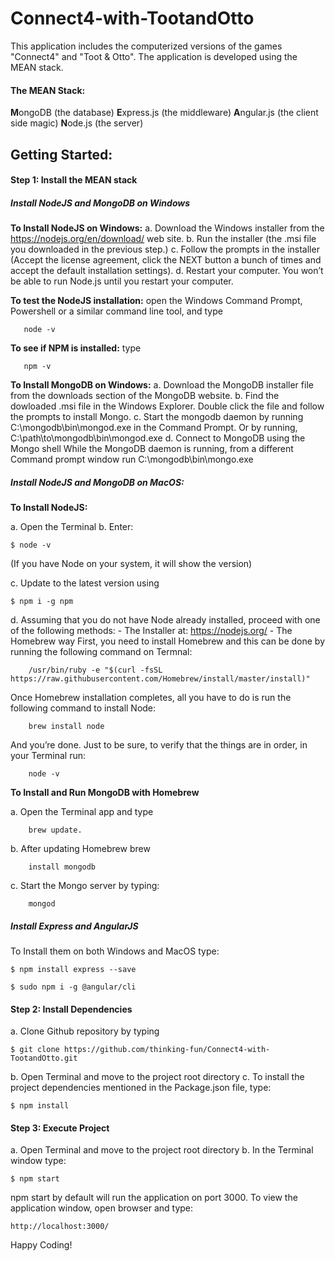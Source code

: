 <h1>Connect4-with-TootandOtto</h1>

This application includes the computerized versions of the games "Connect4" and "Toot & Otto". The application is developed using the MEAN stack.

<h4>The MEAN Stack:</h4>
    <b>M</b>ongoDB (the database)	
    <b>E</b>xpress.js (the middleware)	
    <b>A</b>ngular.js (the client side magic)	
    <b>N</b>ode.js (the server)

<h2>Getting Started:</h2>

<h4>Step 1: Install the MEAN stack</h4>

<h5>Install NodeJS and MongoDB on Windows</h5>

   <b> To Install NodeJS on Windows:</b> 
        a. Download the Windows installer from the https://nodejs.org/en/download/ web site.
        b. Run the installer (the .msi file you downloaded in the previous step.)
        c. Follow the prompts in the installer (Accept the license agreement, click the NEXT button a bunch of times and accept the default installation settings).
        d. Restart your computer. You won’t be able to run Node.js until you restart your computer.
        
   <b> To test the NodeJS installation:</b>
       open the Windows Command Prompt, Powershell or a similar command line tool, and type 
        
       node -v
       
   <b> To see if NPM is installed:</b> type 
       
       npm -v

   <b> To Install MongoDB on Windows:</b> 
      a. Download the MongoDB installer file from the downloads section of the MongoDB website.
      b. Find the dowloaded .msi file in the Windows Explorer. Double click the file and follow the prompts to install Mongo. 
      c. Start the mongodb daemon by running C:\mongodb\bin\mongod.exe in the Command Prompt. Or by running, C:\path\to\mongodb\bin\mongod.exe
      d. Connect to MongoDB using the Mongo shell While the MongoDB daemon is running, from a different Command prompt window run C:\mongodb\bin\mongo.exe

<h5>Install NodeJS and MongoDB on MacOS:</h5>

<b> To Install NodeJS: </b>

   a. Open the Terminal
   b. Enter: 
   
    $ node -v 
   (If you have Node on your system, it will show the version) 
   
   c. Update to the latest version using 
    
    $ npm i -g npm
    
   d. Assuming that you do not have Node already installed, proceed with one of the following methods:
        - The Installer at: https://nodejs.org/
        - The Homebrew way
  First, you need to install Homebrew and this can be done by running the following command on Termnal:
            
        /usr/bin/ruby -e "$(curl -fsSL https://raw.githubusercontent.com/Homebrew/install/master/install)"
  
  Once Homebrew installation completes, all you have to do is run the following command to install Node:
        
        brew install node
  And you’re done. Just to be sure, to verify that the things are in order, in your Terminal run:
  
        node -v

<b> To Install and Run MongoDB with Homebrew </b>

   a. Open the Terminal app and type 
        
        brew update.
   b. After updating Homebrew brew 
        
        install mongodb
   c. Start the Mongo server by typing: 
   
        mongod
 
 <h5> Install Express and AngularJS </h5>
 
 To Install them on both Windows and MacOS type:
 
    $ npm install express --save
    
    $ sudo npm i -g @angular/cli
    
 <h4>Step 2: Install Dependencies</h4> 
 
 a. Clone Github repository by typing
 
    $ git clone https://github.com/thinking-fun/Connect4-with-TootandOtto.git
    
 b. Open Terminal and move to the project root directory
 c. To install the project dependencies mentioned in the Package.json file, type:
 
    $ npm install
    
 <h4>Step 3: Execute Project</h4>
 
 a. Open Terminal and move to the project root directory
 b. In the Terminal window type:
 
    $ npm start
    
 npm start by default will run the application on port 3000. To view the application window, open browser and type:
 
    http://localhost:3000/
    
 Happy Coding!
 
 





